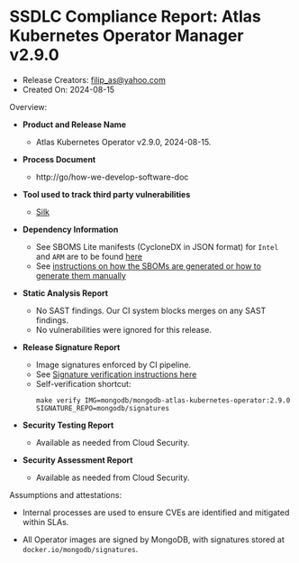 SSDLC Compliance Report: Atlas Kubernetes Operator Manager v2.9.0
=================================================================

- Release Creators: filip_as@yahoo.com
- Created On:       2024-08-15

Overview:

- **Product and Release Name**

    - Atlas Kubernetes Operator v2.9.0, 2024-08-15.

- **Process Document**
  - http://go/how-we-develop-software-doc

- **Tool used to track third party vulnerabilities**
  - [Silk](https://www.silk.security/)

- **Dependency Information**
  - See SBOMS Lite manifests (CycloneDX in JSON format) for `Intel` and `ARM` are to be found [here](.)
  - See [instructions on how the SBOMs are generated or how to generate them manually](../../dev/image-sboms.md)

- **Static Analysis Report**
  - No SAST findings. Our CI system blocks merges on any SAST findings.
  - No vulnerabilities were ignored for this release.

- **Release Signature Report**
  - Image signatures enforced by CI pipeline.
  - See [Signature verification instructions here](../../dev/signed-images.md)
  - Self-verification shortcut:
    ```shell
    make verify IMG=mongodb/mongodb-atlas-kubernetes-operator:2.9.0 SIGNATURE_REPO=mongodb/signatures
    ```

- **Security Testing Report**
  - Available as needed from Cloud Security.

- **Security Assessment Report**
  - Available as needed from Cloud Security.

Assumptions and attestations:

- Internal processes are used to ensure CVEs are identified and mitigated within SLAs.

- All Operator images are signed by MongoDB, with signatures stored at `docker.io/mongodb/signatures`.
